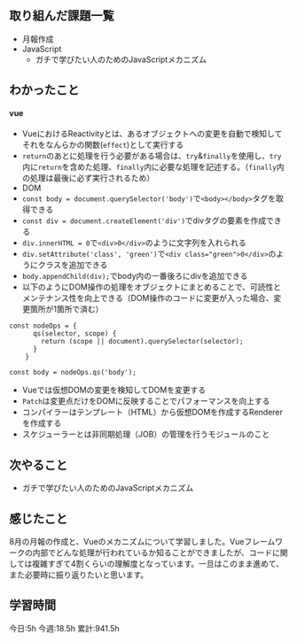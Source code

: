 ## 取り組んだ課題一覧
- 月報作成
- JavaScript
	- ガチで学びたい人のためのJavaScriptメカニズム
	
## わかったこと

#### vue

- VueにおけるReactivityとは、あるオブジェクトへの変更を自動で検知してそれをなんらかの関数(`effect`)として実行する
- `return`のあとに処理を行う必要がある場合は、`try`&`finally`を使用し、`try`内に`return`を含めた処理、`finally`内に必要な処理を記述する。（`finally`内の処理は最後に必ず実行されるため）
- DOM
- `const body = document.querySelector('body')`で`<body></body>`タグを取得できる
- `const div = document.createElement('div')`でdivタグの要素を作成できる
- `div.innerHTML = 0`で`<div>0</div>`のように文字列を入れられる
- `div.setAttribute('class', 'green')`で`<div class="green">0</div>`のようにクラスを追加できる
- `body.appendChild(div);`でbody内の一番後ろにdivを追加できる
- 以下のようにDOM操作の処理をオブジェクトにまとめることで、可読性とメンテナンス性を向上できる（DOM操作のコードに変更が入った場合、変更箇所が1箇所で済む）
```
const nodeOps = {
      qs(selector, scope) {
        return (scope || document).querySelector(selector);
      }
    }

const body = nodeOps.qs('body');
```
- Vueでは仮想DOMの変更を検知してDOMを変更する
- `Patch`は変更点だけをDOMに反映することでパフォーマンスを向上する
- コンパイラーはテンプレート（HTML）から仮想DOMを作成するRendererを作成する
- スケジューラーとは非同期処理（JOB）の管理を行うモジュールのこと





## 次やること
- ガチで学びたい人のためのJavaScriptメカニズム


## 感じたこと
8月の月報の作成と、Vueのメカニズムについて学習しました。Vueフレームワークの内部でどんな処理が行われているか知ることができましたが、コードに関しては複雑すぎて4割くらいの理解度となっています。一旦はこのまま進めて、また必要時に振り返りたいと思います。


## 学習時間
今日:5h
今週:18.5h 
累計:941.5h